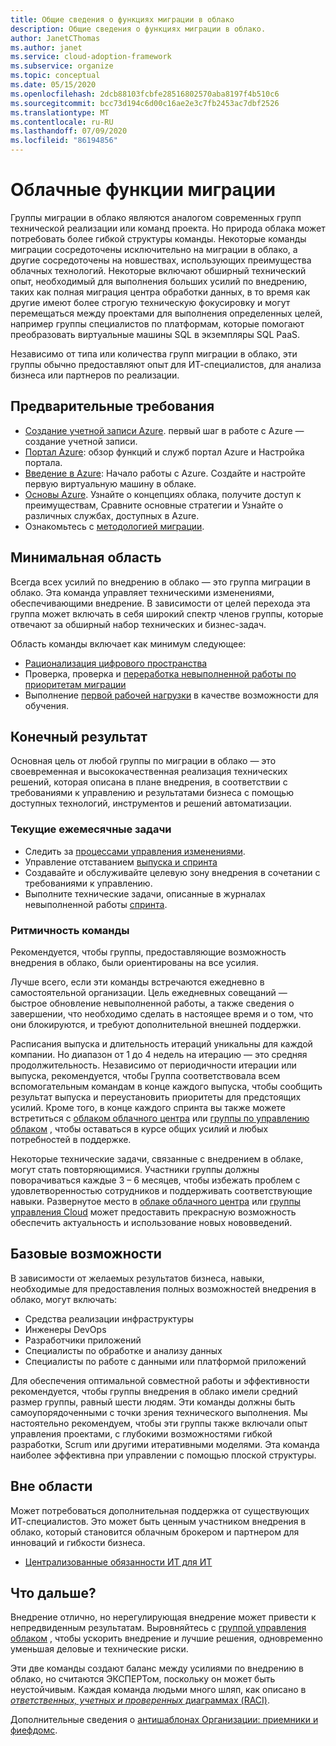 ```yaml
---
title: Общие сведения о функциях миграции в облако
description: Общие сведения о функциях миграции в облако.
author: JanetCThomas
ms.author: janet
ms.service: cloud-adoption-framework
ms.subservice: organize
ms.topic: conceptual
ms.date: 05/15/2020
ms.openlocfilehash: 2dcb88103fcbfe28516802570aba8197f4b510c6
ms.sourcegitcommit: bcc73d194c6d00c16ae2e3c7fb2453ac7dbf2526
ms.translationtype: MT
ms.contentlocale: ru-RU
ms.lasthandoff: 07/09/2020
ms.locfileid: "86194856"
---
```

# <a name="cloud-migration-functions"></a>Облачные функции миграции

Группы миграции в облако являются аналогом современных групп технической реализации или команд проекта. Но природа облака может потребовать более гибкой структуры команды. Некоторые команды миграции сосредоточены исключительно на миграции в облако, а другие сосредоточены на новшествах, использующих преимущества облачных технологий. Некоторые включают обширный технический опыт, необходимый для выполнения больших усилий по внедрению, таких как полная миграция центра обработки данных, в то время как другие имеют более строгую техническую фокусировку и могут перемещаться между проектами для выполнения определенных целей, например группы специалистов по платформам, которые помогают преобразовать виртуальные машины SQL в экземпляры SQL PaaS.

Независимо от типа или количества групп миграции в облако, эти группы обычно предоставляют опыт для ИТ-специалистов, для анализа бизнеса или партнеров по реализации.

## <a name="prerequisites"></a>Предварительные требования

- [Создание учетной записи Azure](https://docs.microsoft.com/learn/modules/create-an-azure-account). первый шаг в работе с Azure — создание учетной записи.
- [Портал Azure](https://docs.microsoft.com/learn/modules/tour-azure-portal): обзор функций и служб портал Azure и Настройка портала.
- [Введение в Azure](https://docs.microsoft.com/learn/modules/welcome-to-azure): Начало работы с Azure. Создайте и настройте первую виртуальную машину в облаке.
- [Основы Azure](https://docs.microsoft.com/learn/paths/azure-for-the-data-engineer). Узнайте о концепциях облака, получите доступ к преимуществам, Сравните основные стратегии и Узнайте о различных службах, доступных в Azure.
- Ознакомьтесь с [методологией миграции](../migrate/index.md).

## <a name="minimum-scope"></a>Минимальная область

Всегда всех усилий по внедрению в облако — это группа миграции в облако. Эта команда управляет техническими изменениями, обеспечивающими внедрение. В зависимости от целей перехода эта группа может включать в себя широкий спектр членов группы, которые отвечают за обширный набор технических и бизнес-задач.

Область команды включает как минимум следующее:

- [Рационализация цифрового пространства](../digital-estate/index.md)
- Проверка, проверка и [переработка невыполненной работы по приоритетам миграции](../migrate/migration-considerations/assess/release-iteration-backlog.md)
- Выполнение [первой рабочей нагрузки](../digital-estate/rationalize.md#select-the-first-workload) в качестве возможности для обучения.

## <a name="deliverable"></a>Конечный результат

Основная цель от любой группы по миграции в облако — это своевременная и высококачественная реализация технических решений, которая описана в плане внедрения, в соответствии с требованиями к управлению и результатами бизнеса с помощью доступных технологий, инструментов и решений автоматизации.

### <a name="ongoing-monthly-tasks"></a>Текущие ежемесячные задачи

- Следить за [процессами управления изменениями](../migrate/migration-considerations/prerequisites/technical-complexity.md).
- Управление отставанием [выпуска и спринта](../migrate/migration-considerations/assess/release-iteration-backlog.md)
- Создавайте и обслуживайте целевую зону внедрения в сочетании с требованиями к управлению.
- Выполните технические задачи, описанные в журналах невыполненной работы [спринта](../migrate/migration-considerations/assess/release-iteration-backlog.md).

### <a name="team-cadence"></a>Ритмичность команды

Рекомендуется, чтобы группы, предоставляющие возможность внедрения в облако, были ориентированы на все усилия.

Лучше всего, если эти команды встречаются ежедневно в самостоятельной организации. Цель ежедневных совещаний — быстрое обновление невыполненной работы, а также сведения о завершении, что необходимо сделать в настоящее время и о том, что они блокируются, и требуют дополнительной внешней поддержки.

Расписания выпуска и длительность итераций уникальны для каждой компании. Но диапазон от 1 до 4 недель на итерацию — это средняя продолжительность. Независимо от периодичности итерации или выпуска, рекомендуется, чтобы Группа соответствовала всем вспомогательным командам в конце каждого выпуска, чтобы сообщить результат выпуска и переустановить приоритеты для предстоящих усилий. Кроме того, в конце каждого спринта вы также можете встретиться с [облаком облачного центра](../organize/cloud-center-of-excellence.md) или [группы по управлению облаком](./cloud-governance.md) , чтобы оставаться в курсе общих усилий и любых потребностей в поддержке.

Некоторые технические задачи, связанные с внедрением в облаке, могут стать повторяющимися. Участники группы должны поворачиваться каждые 3 &ndash; 6 месяцев, чтобы избежать проблем с удовлетворенностью сотрудников и поддерживать соответствующие навыки. Развернутое место в [облаке облачного центра](../organize/cloud-center-of-excellence.md) или [группы управления Cloud](./cloud-governance.md) может предоставить прекрасную возможность обеспечить актуальность и использование новых нововведений.

## <a name="baseline-capability"></a>Базовые возможности

В зависимости от желаемых результатов бизнеса, навыки, необходимые для предоставления полных возможностей внедрения в облако, могут включать:

- Средства реализации инфраструктуры
- Инженеры DevOps
- Разработчики приложений
- Специалисты по обработке и анализу данных
- Специалисты по работе с данными или платформой приложений

Для обеспечения оптимальной совместной работы и эффективности рекомендуется, чтобы группы внедрения в облако имели средний размер группы, равный шести людям. Эти команды должны быть самоупорядоченными с точки зрения технического выполнения. Мы настоятельно рекомендуем, чтобы эти группы также включали опыт управления проектами, с глубокими возможностями гибкой разработки, Scrum или другими итеративными моделями. Эта команда наиболее эффективна при управлении с помощью плоской структуры.

## <a name="out-of-scope"></a>Вне области

Может потребоваться дополнительная поддержка от существующих ИТ-специалистов. Это может быть ценным участником внедрения в облако, который становится облачным брокером и партнером для инноваций и гибкости бизнеса.

- [Централизованные обязанности ИТ для ИТ](../organize/central-it.md)

## <a name="whats-next"></a>Что дальше?

Внедрение отлично, но нерегулирующая внедрение может привести к непредвиденным результатам. Выровняйтесь с [группой управления облаком](./cloud-governance.md) , чтобы ускорить внедрение и лучшие решения, одновременно уменьшая деловые и технические риски.

Эти две команды создают баланс между усилиями по внедрению в облако, но считаются ЭКСПЕРТом, поскольку он может быть неустойчивым. Каждая команда людьми много шляп, как описано в [ *ответственных, учетных и проверенных* диаграммах (RACI)](../organize/raci-alignment.md).

Дополнительные сведения о [антишаблонах Организации: приемники и фиефдомс](../organize/fiefdoms-silos.md).
